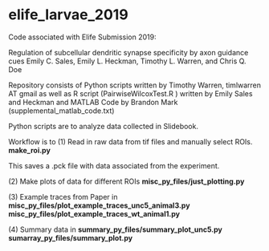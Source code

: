 # elife_larvae_2019
Code associated with Elife Submission 2019:

Regulation of subcellular dendritic synapse specificity by axon guidance cues
Emily C. Sales, Emily L. Heckman, Timothy L. Warren, and Chris Q. Doe


Repository consists of Python scripts written by
Timothy Warren, timlwarren AT gmail
as well as R script (PairwiseWilcoxTest.R ) written by Emily Sales and Heckman
and MATLAB Code by Brandon Mark  (supplemental_matlab_code.txt)

Python scripts are to analyze data collected in Slidebook.

Workflow is to 
(1) Read in raw data from tif files and manually select ROIs.
**make_roi.py**

This saves a .pck file with data associated from the experiment.

(2) Make plots of data for different ROIs
**misc_py_files/just_plotting.py**

(3) Example traces from Paper in
**misc_py_files/plot_example_traces_unc5_animal3.py**
**misc_py_files/plot_example_traces_wt_animal1.py**

(4) Summary data in
**summary_py_files/summary_plot_unc5.py**
**sumarray_py_files/summary_plot.py**




